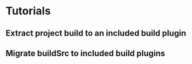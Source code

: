 # Tutorials

## Extract project build to an included build plugin

## Migrate buildSrc to included build plugins
